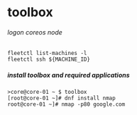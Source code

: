 # toolbox

###### logon coreos node
```
fleetctl list-machines -l
fleetctl ssh ${MACHINE_ID}
```

##### install toolbox and required applications
```
>core@core-01 ~ $ toolbox
[root@core-01 ~]# dnf install nmap
root@core-01 ~]# nmap -p80 google.com
```

